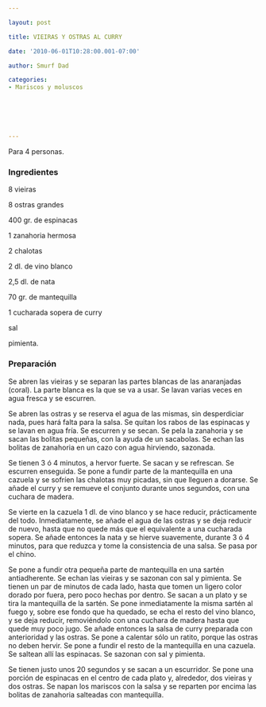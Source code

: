 ```yaml
---

layout: post

title: VIEIRAS Y OSTRAS AL CURRY

date: '2010-06-01T10:28:00.001-07:00'

author: Smurf Dad

categories:
- Mariscos y moluscos






---
```


Para 4 personas.

<h3>Ingredientes</h3>

8 vieiras

8 ostras grandes

400 gr. de espinacas

1 zanahoria hermosa

2 chalotas

2 dl. de vino blanco

2,5 dl. de nata

70 gr. de mantequilla

1 cucharada sopera de curry

sal

pimienta.

<h3>Preparación</h3>

Se abren las vieiras y se separan las partes blancas de las anaranjadas (coral). La parte blanca es la que se va a usar. Se lavan varias veces en agua fresca y se escurren.

Se abren las ostras y se reserva el agua de las mismas, sin desperdiciar nada, pues hará falta para la salsa. Se quitan los rabos de las espinacas y se lavan en agua fría. Se escurren y se secan. Se pela la zanahoria y se sacan las bolitas pequeñas, con la ayuda de un sacabolas. Se echan las bolitas de zanahoria en un cazo con agua hirviendo, sazonada.

Se tienen 3 ó 4 minutos, a hervor fuerte. Se sacan y se refrescan. Se escurren enseguida. Se pone a fundir parte de la mantequilla en una cazuela y se sofríen las chalotas muy picadas, sin que lleguen a dorarse. Se añade el curry y se remueve el conjunto durante unos segundos, con una cuchara de madera.

Se vierte en la cazuela 1 dl. de vino blanco y se hace reducir, prácticamente del todo. Inmediatamente, se añade el agua de las ostras y se deja reducir de nuevo, hasta que no quede más que el equivalente a una cucharada sopera. Se añade entonces la nata y se hierve suavemente, durante 3 ó 4 minutos, para que reduzca y tome la consistencia de una salsa. Se pasa por el chino.

Se pone a fundir otra pequeña parte de mantequilla en una sartén antiadherente. Se echan las vieiras y se sazonan con sal y pimienta. Se tienen un par de minutos de cada lado, hasta que tomen un ligero color dorado por fuera, pero poco hechas por dentro. Se sacan a un plato y se tira la mantequilla de la sartén. Se pone inmediatamente la misma sartén al fuego y, sobre ese fondo que ha quedado, se echa el resto del vino blanco, y se deja reducir, removiéndolo con una cuchara de madera hasta que quede muy poco jugo. Se añade entonces la salsa de curry preparada con anterioridad y las ostras. Se pone a calentar sólo un ratito, porque las ostras no deben hervir. Se pone a fundir el resto de la mantequilla en una cazuela. Se saltean allí las espinacas. Se sazonan con sal y pimienta.

Se tienen justo unos 20 segundos y se sacan a un escurridor. Se pone una porción de espinacas en el centro de cada plato y, alrededor, dos vieiras y dos ostras. Se napan los mariscos con la salsa y se reparten por encima las bolitas de zanahoria salteadas con mantequilla.